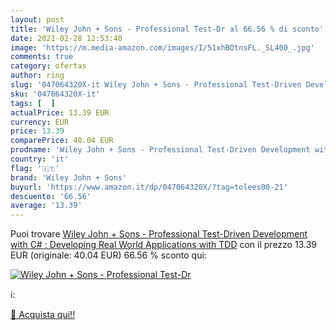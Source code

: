 ```yaml
---
layout: post
title: 'Wiley John + Sons - Professional Test-Dr al 66.56 % di sconto'
date: 2021-02-28 12:53:40
image: 'https://m.media-amazon.com/images/I/51xhBOtnsFL._SL400_.jpg'
comments: true
category: ofertas
author: ring
slug: '047064320X-it Wiley John + Sons - Professional Test-Driven Development...'
sku: '047064320X-it'
tags: [  ]
actualPrice: 13.39 EUR
currency: EUR
price: 13.39
comparePrice: 40.04 EUR
prodname: 'Wiley John + Sons - Professional Test-Driven Development with C# : Developing Real World Applications with TDD'
country: 'it'
flag: '🇮🇹'
brand: 'Wiley John + Sons'
buyurl: 'https://www.amazon.it/dp/047064320X/?tag=tolees00-21'
descuento: '66.56'
average: '13.39'
---
```


Puoi trovare [Wiley John + Sons - Professional Test-Driven Development with C# : Developing Real World Applications with TDD](https://www.amazon.it/dp/047064320X/?tag=tolees00-21) con il prezzo 13.39 EUR (originale: 40.04 EUR) 66.56 % sconto qui:

[![Wiley John + Sons - Professional Test-Dr](https://m.media-amazon.com/images/I/51xhBOtnsFL._SL400_.jpg)](https://www.amazon.it/dp/047064320X/?tag=tolees00-21)

ℹ️:


[🛒 Acquista qui!!](https://www.amazon.it/dp/047064320X/?tag=tolees00-21)
